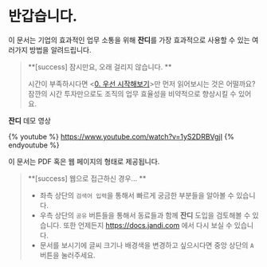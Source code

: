 반갑습니다.
=====
이 문서는 기업의 효과적인 업무 소통을 위해 **잔디**를 가장 효과적으로 사용할 수 있는 여러가지 방법을 알려드립니다.

> **[success] 잠시만요, 오래 걸리지 않습니다. **
>
> 시간이 부족하시다면 <[0. 우선 시작해보기](getting_started.md)>만 먼저 읽어보시는 것은 어떨까요? 잠깐의 시간 투자만으로도 조직의 업무 효율성을 비약적으로 향상시킬 수 있어요.

**잔디** 데모 영상

{% youtube %}
https://www.youtube.com/watch?v=1yS2DRBVgjI
{% endyoutube %}

이 문서는 PDF 혹은 웹 페이지의 형태로 제공됩니다.

> **[success] 웹으로 접근하신 경우... **
>
> - 좌측 상단의 `검색어 입력`을 통해서 빠르게 궁금한 부분들을 알아볼 수 있습니다.
> - 우측 상단의 `공유` 버튼들을 통해서 동료들과 함께 **잔디** 도입을 검토해볼 수 있습니다. 또한 언제든지 https://docs.jandi.com 에서 다시 보실 수 있습니다.
> - 문서를 보시기에 글씨 크기나 배경색을 변경하고 싶으시다면 중앙 상단의 `A` 버튼을 눌러주세요.

